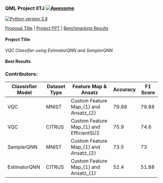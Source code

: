 ### QML Project IITJ [![Awesome](https://cdn.rawgit.com/sindresorhus/awesome/d7305f38d29fed78fa85652e3a63e154dd8e8829/media/badge.svg)](https://github.com/sindresorhus/awesome)

[![Python version 3.9](https://img.shields.io/badge/python-v3.9-brightgreen)](https://docs.python.org/3/whatsnew/3.9.html)

[Proposal Title](#project-title) | [Project PPT](src/project-ppt.pptx) | [Benchmarking Results](https://docs.google.com/spreadsheets/d/1X78ytW7T30povPvjhWPSY5MdKlO-EmcXUgmx9DEc0HA/edit?usp=sharing)

                                                      
#### Project Title

*VQC Classifier using EstimatorQNN and SamplerQNN*

#### Best Results

### Contributors:

| Classisfier Model| Dataset Type | Feature Map & Ansatz | Accuracy | F1 Score | 
|------------------|--------------|----------------------|----------|----------|
| VQC | MNIST | Custom Feature Map_{1} and Ansatz_{2} | 79.89 | 79.88 |
| VQC | CITRUS | Custom Feature Map_{1} and EfficientSU2 | 75.9 | 74.6 |
| SamplerQNN | MNIST | Custom Feature Map_{1} and Ansatz_{2} | 73.5 | 73 |
| EstimatorQNN | CITRUS | Custom Feature Map_{1} and Ansatz_{1} | 52.4 | 51.88 |


